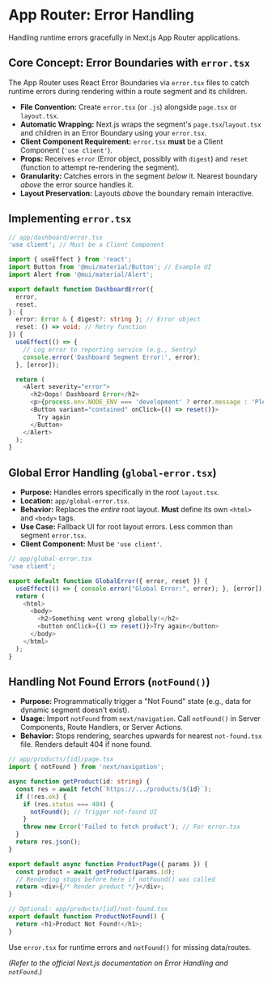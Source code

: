# App Router: Error Handling

Handling runtime errors gracefully in Next.js App Router applications.

## Core Concept: Error Boundaries with `error.tsx`

The App Router uses React Error Boundaries via `error.tsx` files to catch runtime errors during rendering within a route segment and its children.

*   **File Convention:** Create `error.tsx` (or `.js`) alongside `page.tsx` or `layout.tsx`.
*   **Automatic Wrapping:** Next.js wraps the segment's `page.tsx`/`layout.tsx` and children in an Error Boundary using your `error.tsx`.
*   **Client Component Requirement:** `error.tsx` **must** be a Client Component (`'use client'`).
*   **Props:** Receives `error` (Error object, possibly with `digest`) and `reset` (function to attempt re-rendering the segment).
*   **Granularity:** Catches errors in the segment *below* it. Nearest boundary *above* the error source handles it.
*   **Layout Preservation:** Layouts *above* the boundary remain interactive.

## Implementing `error.tsx`

```typescript
// app/dashboard/error.tsx
'use client'; // Must be a Client Component

import { useEffect } from 'react';
import Button from '@mui/material/Button'; // Example UI
import Alert from '@mui/material/Alert';

export default function DashboardError({
  error,
  reset,
}: {
  error: Error & { digest?: string }; // Error object
  reset: () => void; // Retry function
}) {
  useEffect(() => {
    // Log error to reporting service (e.g., Sentry)
    console.error('Dashboard Segment Error:', error);
  }, [error]);

  return (
    <Alert severity="error">
      <h2>Oops! Dashboard Error</h2>
      <p>{process.env.NODE_ENV === 'development' ? error.message : 'Please try again.'}</p>
      <Button variant="contained" onClick={() => reset()}>
        Try again
      </Button>
    </Alert>
  );
}
```

## Global Error Handling (`global-error.tsx`)

*   **Purpose:** Handles errors specifically in the *root* `layout.tsx`.
*   **Location:** `app/global-error.tsx`.
*   **Behavior:** Replaces the *entire* root layout. **Must** define its own `<html>` and `<body>` tags.
*   **Use Case:** Fallback UI for root layout errors. Less common than segment `error.tsx`.
*   **Client Component:** Must be `'use client'`.

```typescript
// app/global-error.tsx
'use client';

export default function GlobalError({ error, reset }) {
  useEffect(() => { console.error("Global Error:", error); }, [error]);
  return (
    <html>
      <body>
        <h2>Something went wrong globally!</h2>
        <button onClick={() => reset()}>Try again</button>
      </body>
    </html>
  );
}
```

## Handling Not Found Errors (`notFound()`)

*   **Purpose:** Programmatically trigger a "Not Found" state (e.g., data for dynamic segment doesn't exist).
*   **Usage:** Import `notFound` from `next/navigation`. Call `notFound()` in Server Components, Route Handlers, or Server Actions.
*   **Behavior:** Stops rendering, searches upwards for nearest `not-found.tsx` file. Renders default 404 if none found.

```typescript
// app/products/[id]/page.tsx
import { notFound } from 'next/navigation';

async function getProduct(id: string) {
  const res = await fetch(`https://.../products/${id}`);
  if (!res.ok) {
    if (res.status === 404) {
      notFound(); // Trigger not-found UI
    }
    throw new Error('Failed to fetch product'); // For error.tsx
  }
  return res.json();
}

export default async function ProductPage({ params }) {
  const product = await getProduct(params.id);
  // Rendering stops before here if notFound() was called
  return <div>{/* Render product */}</div>;
}

// Optional: app/products/[id]/not-found.tsx
export default function ProductNotFound() {
  return <h1>Product Not Found!</h1>;
}
```

Use `error.tsx` for runtime errors and `notFound()` for missing data/routes.

*(Refer to the official Next.js documentation on Error Handling and `notFound`.)*